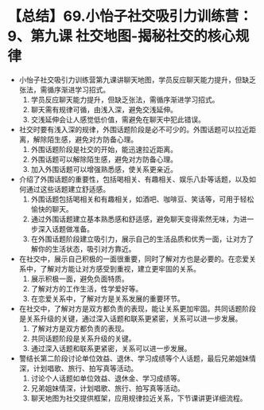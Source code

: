 # 【总结】69.小怡子社交吸引力训练营：9、第九课 社交地图-揭秘社交的核心规律

-   小怡子社交吸引力训练营第九课讲聊天地图，学员反应聊天能力提升，但缺乏张法，需循序渐进学习招式。
    1.  学员反应聊天能力提升，但缺乏张法，需循序渐进学习招式。
    2.  聊天需有规律可循，由浅入深，避免交浅延伸。
    3.  交浅延伸会让人感觉低价值，需避免在聊天中犯此错误。
-   社交时要有浅入深的规律，外围话题阶段是必不可少的。外围话题可以拉近距离，解除陌生感，避免对方防备心理。
    1.  外围话题阶段是社交的开始，能迅速拉近距离。
    2.  外围话题可以解除陌生感，避免对方防备心理。
    3.  加入外围话题可以增强熟悉感，使关系更亲近。
-   介绍了外围话题的重要性，包括喝相关、有趣相关、娱乐八卦等话题，以及如何通过这些话题建立舒适感。
    1.  外围话题包括喝相关和有趣相关，如酒吧、咖啡豆、笑话等，可用于轻松愉快的聊天。
    2.  通过外围话题建立基本熟悉感和舒适感，避免聊天变得索然无味，为进一步深入话题做准备。
    3.  在外围话题阶段建立吸引力，展示自己的生活品质和优秀一面，让对方了解你的生活状态，吸引对方靠近。
-   在社交中，展示自己积极的一面很重要，同时了解对方也是必要的。在恋爱关系中，了解对方能让对方感受到重视，建立更牢固的关系。
    1.  展示积极一面，避免负面特质。
    2.  了解对方的工作生活，性学爱好等。
    3.  在恋爱关系中，了解对方是关系发展的重要环节。
-   在社交中，了解对方是双方都负责的表现，能让关系更加牢固。共同话题阶段是关系升级的关键，通过深入话题和联系更紧密，关系可以进一步发展。
    1.  了解对方是双方都负责的表现。
    2.  共同话题阶段是关系升级的关键。
    3.  通过深入话题和联系更紧密，关系可以进一步发展。
-   警结长第二阶段讨论单位效益、退休、学习成绩等个人话题，最后兄弟姐妹情深，计划唱歌、旅行、拍写真等活动。
    1.  讨论个人话题如单位效益、退休金、学习成绩等。
    2.  兄弟姐妹情深，计划唱歌、旅行、拍写真等活动。
    3.  聊天地图为社交提供框架，应用规律拉近关系，下节课讲更详细流程。